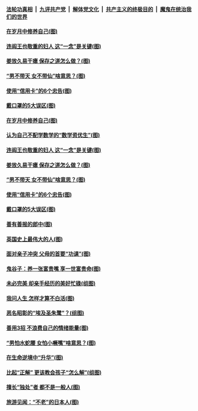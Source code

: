 

####  [法轮功真相](../../../../basic/blob/master/README.md?t=03030901) &nbsp;|&nbsp; [九评共产党](../../../../9ping.md/blob/master/README.md?t=03030901) &nbsp;|&nbsp; [解体党文化](../../../../jtdwh.md/blob/master/README.md?t=03030901)  &nbsp;|&nbsp; [共产主义的终极目的](../../../../gczydzjmd.md/blob/master/README.md?t=03030901) &nbsp;|&nbsp; [魔鬼在统治我们的世界](../../../../mgztzwmdsj.md/blob/master/README.md?t=03030901) 

#### [在岁月中修养自己(图)](../pages/p8/963738.md?t=03030901) 

#### [连阎王也敬重的妇人 这“一念”是关键(图)](../pages/p8/963539.md?t=03030901) 

#### [姜放久易干瘪 保存之道怎么做？(图)](../pages/p8/964022.md?t=03030901) 

#### [“男不带天 女不带仙”啥意思？(图)](../pages/p8/964131.md?t=03030901) 

#### [使用“信用卡”的6个忠告(图)](../pages/p8/964124.md?t=03030901) 

#### [戴口罩的5大误区(图)](../pages/p8/964117.md?t=03030901) 

#### [在岁月中修养自己(图)](../pages/p8/963738.md?t=03030901) 

#### [认为自己不配学数学的“数学资优生”(图)](../pages/p8/964257.md?t=03030901) 

#### [连阎王也敬重的妇人 这“一念”是关键(图)](../pages/p8/963539.md?t=03030901) 

#### [姜放久易干瘪 保存之道怎么做？(图)](../pages/p8/964022.md?t=03030901) 

#### [“男不带天 女不带仙”啥意思？(图)](../pages/p8/964131.md?t=03030901) 

#### [使用“信用卡”的6个忠告(图)](../pages/p8/964124.md?t=03030901) 

#### [戴口罩的5大误区(图)](../pages/p8/964117.md?t=03030901) 

#### [善有善报的郎中(图)](../pages/p8/964032.md?t=03030901) 

#### [英国史上最伟大的人(图)](../pages/p8/963530.md?t=03030901) 

#### [面对亲子冲突 父母的首要“功课”(图)](../pages/p8/964015.md?t=03030901) 

#### [鬼谷子：养一张富贵嘴 享一世富贵命(图)](../pages/p8/963933.md?t=03030901) 

#### [未必完美 却亲手经历的美好忙碌(组图)](../pages/p8/963923.md?t=03030901) 

#### [我问人生 怎样才算不白活(图)](../pages/p8/963600.md?t=03030901) 

#### [恶名昭彰的“埃及圣朱鹭”？(组图)](../pages/p8/963921.md?t=03030901) 

#### [善用3招 不浪费自己的情绪能量(图)](../pages/p8/963918.md?t=03030901) 

#### [“男怕水蛇腰 女怕小噘嘴”啥意思？(图)](../pages/p8/963889.md?t=03030901) 

#### [在生命逆境中“升华”(图)](../pages/p8/963534.md?t=03030901) 

#### [比起“正解” 更该教会孩子“怎么解”(组图)](../pages/p8/963831.md?t=03030901) 

#### [擅长“独处”者 都不是一般人(图)](../pages/p8/963821.md?t=03030901) 

#### [旅游见闻：“不老”的日本人(图)](../pages/p8/963524.md?t=03030901) 


